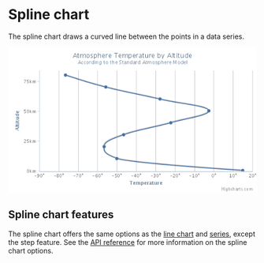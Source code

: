 Spline chart
============

The spline chart draws a curved line between the points in a data series.

![spline.png](spline.png)

Spline chart features
---------------------

The spline chart offers the same options as the [line chart](docs/chart-and-series-types/line-chart) and [series](/docs/chart-concepts/series), except the step feature. See the [API reference](https://api.highcharts.com/highcharts/plotOptions.spline) for more information on the spline chart options.